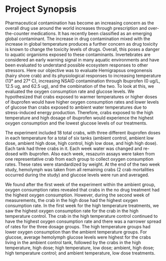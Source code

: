 # Project Synopsis

Pharmaceutical contamination has become an increasing concern as the overall drug use around the world increases through prescription and over-the-counter medications. It has recently been classified as an emerging global contaminant. The increase in drug contamination mixed with the increase in global temperature produces a further concern as drug toxicity is known to change the toxicity levels of drugs. Overall, this poses a danger to aquatic organisms exposed to these contaminants. Invertebrates are considered an early warning signal in many aquatic environments and have been evaluated to understand possible ecosystem responses to other stressors. Here our objective was to evaluate Hemigrapsus oregonensis (hairy shore crab) and its physiological responses to increasing temperature (13° and 27° C), increasing NSAID contamination through Ibuprofen (0 ug/L, 12.5 ug, and 62.5 ug), and the combination of the two. To look at this, we evaluated the oxygen consumption rate and glucose levels. We hypothesized that crabs exposed to warmer temperatures or higher doses of ibuprofen would have higher oxygen consumption rates and lower levels of glucose than crabs exposed to ambient water temperatures due to stress-induced energy production. Therefore, crabs exposed to the high temperature and high dosage of ibuprofen would experience the highest oxygen consumption and the lowest glucose levels of our treatments.

The experiment included 18 total crabs, with three different ibuprofen doses in each temperature for a total of six tanks (ambient control, ambient low dose, ambient high dose, high control, high low dose, and high high dose). Each tank had three crabs in it. Each week water was changed and re-dosed with ibuprofen. Also each week, resazurin assays were taken from one representative crab from each group to collect oxygen consumption rates. These rates were standardized by weight. At the end of the two week study, hemolymph was taken from all remaining crabs (2 crab mortalities occurred during the study) and glucose levels were run and averaged.

We found after the first week of the experiment within the ambient group, oxygen consumption rates revealed that crabs in the no drug treatment had the highest oxygen consumption. However, during the second week of measurements, the crab in the high dose had the highest oxygen consumption rate. In the first week for the high temperature treatments, we saw the highest oxygen consumption rate for the crab in the high temperature control. The crab in the high temperature control continued to have the highest oxygen consumption rate and there was a narrower spread of rates for the three dosage groups. The high temperature groups had lower oxygen consumption than the ambient temperature groups. For glucose, average hemolymph glucose levels were highest for the crabs living in the ambient control tank, followed by the crabs in the high temperature, high dose; high temperature, low dose; ambient, high dose; high temperature control; and ambient temperature, low dose treatments.
